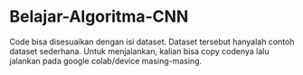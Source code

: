 # Belajar-Algoritma-CNN
Code bisa disesuaikan dengan isi dataset. Dataset tersebut hanyalah contoh dataset sederhana.
Untuk menjalankan, kalian bisa copy codenya lalu jalankan pada google colab/device masing-masing.
